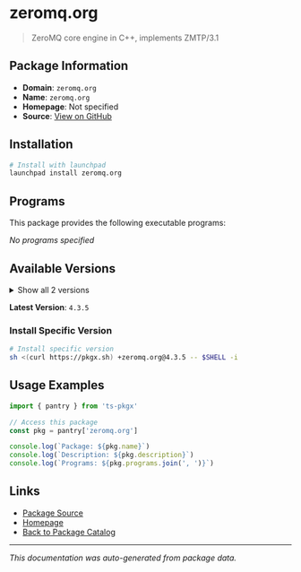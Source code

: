 # zeromq.org

> ZeroMQ core engine in C++, implements ZMTP/3.1

## Package Information

- **Domain**: `zeromq.org`
- **Name**: `zeromq.org`
- **Homepage**: Not specified
- **Source**: [View on GitHub](https://github.com/pkgxdev/pantry/tree/main/projects/zeromq.org/package.yml)

## Installation

```bash
# Install with launchpad
launchpad install zeromq.org
```

## Programs

This package provides the following executable programs:

*No programs specified*

## Available Versions

<details>
<summary>Show all 2 versions</summary>

- `4.3.5`, `4.3.4`

</details>

**Latest Version**: `4.3.5`

### Install Specific Version

```bash
# Install specific version
sh <(curl https://pkgx.sh) +zeromq.org@4.3.5 -- $SHELL -i
```

## Usage Examples

```typescript
import { pantry } from 'ts-pkgx'

// Access this package
const pkg = pantry['zeromq.org']

console.log(`Package: ${pkg.name}`)
console.log(`Description: ${pkg.description}`)
console.log(`Programs: ${pkg.programs.join(', ')}`)
```

## Links

- [Package Source](https://github.com/pkgxdev/pantry/tree/main/projects/zeromq.org/package.yml)
- [Homepage](#)
- [Back to Package Catalog](../../package-catalog.md)

---

*This documentation was auto-generated from package data.*
